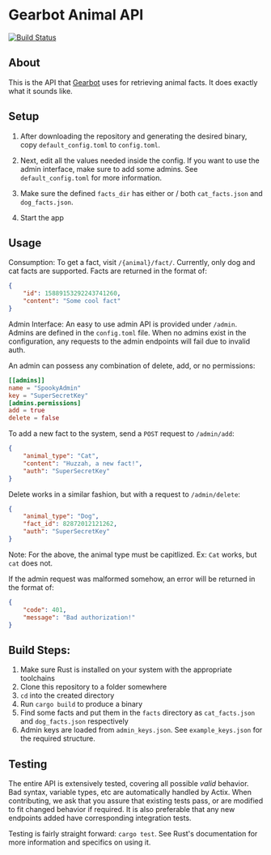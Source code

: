 # Gearbot Animal API
[![Build Status](https://dev.azure.com/GearBot/GearBot/_apis/build/status/gearbot.Gearbot-Animal-API?branchName=master)](https://dev.azure.com/GearBot/GearBot/_build/latest?definitionId=1&branchName=master)

## About
This is the API that [Gearbot](https://github.com/gearbot/Gearbot) uses for retrieving animal facts. It does exactly what it
sounds like.

## Setup
1. After downloading the repository and generating the desired binary, copy `default_config.toml` to `config.toml`.
2. Next, edit all the values needed inside the config. If you want to use the admin interface, make sure to add some admins.
See `default_config.toml` for more information.

3. Make sure the defined `facts_dir` has either or / both `cat_facts.json` and `dog_facts.json`.
4. Start the app

## Usage
Consumption:
To get a fact, visit `/{animal}/fact/`. Currently, only dog and cat facts are supported.
Facts are returned in the format of:
```json
{
    "id": 15889153292243741260,
    "content": "Some cool fact"
}
```

Admin Interface:
An easy to use admin API is provided under `/admin`. Admins are defined in the `config.toml` file. When no admins exist
in the configuration, any requests to the admin endpoints will fail due to invalid auth.

An admin can possess any combination of delete, add, or no permissions:
```toml
[[admins]]
name = "SpookyAdmin"
key = "SuperSecretKey"
[admins.permissions]
add = true
delete = false
```

To add a new fact to the system, send a `POST` request to `/admin/add`:
```json
{
    "animal_type": "Cat",
    "content": "Huzzah, a new fact!",
    "auth": "SuperSecretKey"
}
```

Delete works in a similar fashion, but with a request to `/admin/delete`:
```json
{
    "animal_type": "Dog",
    "fact_id": 82872012121262,
    "auth": "SuperSecretKey"
}
```
Note: For the above, the animal type must be capitlized. Ex: `Cat` works, but `cat` does not.

If the admin request was malformed somehow, an error will be returned in the format of:
```json
{
    "code": 401,
    "message": "Bad authorization!"
}
```

## Build Steps:
1. Make sure Rust is installed on your system with the appropriate toolchains
2. Clone this repository to a folder somewhere
3. `cd` into the created directory
4. Run `cargo build` to produce a binary 
5. Find some facts and put them in the `facts` directory as `cat_facts.json` and `dog_facts.json` respectively
6. Admin keys are loaded from `admin_keys.json`. See `example_keys.json` for the required structure.

## Testing
The entire API is extensively tested, covering all possible *valid* behavior. Bad syntax, variable types, etc are automatically handled by Actix.
When contributing, we ask that you assure that existing tests pass, or are modified to fit changed behavior if required. It is also preferable that
any new endpoints added have corresponding integration tests.

Testing is fairly straight forward: `cargo test`. See Rust's documentation for more information and specifics on using it.